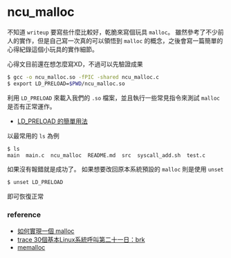 # ncu_malloc

不知道 `writeup` 要寫些什麼比較好，乾脆來寫個玩具 `malloc`。
雖然參考了不少前人的實作，但是自己寫一次真的可以領悟到 `malloc` 的概念，之後會寫一篇簡單的心得紀錄這個小玩具的實作細節。

心得文目前還在想怎麼寫XD，不過可以先驗證成果

```bash
$ gcc -o ncu_malloc.so -fPIC -shared ncu_malloc.c
$ export LD_PRELOAD=$PWD/ncu_malloc.so
```
利用 `LD_PRELOAD` 來載入我們的 `.so` 檔案，並且執行一些常見指令來測試 `malloc` 是否有正常運作。

- [LD_PRELOAD 的簡單用法](https://www.52coder.net/post/ld-preload)

以最常用的 `ls` 為例

```bash
$ ls
main  main.c  ncu_malloc  README.md  src  syscall_add.sh  test.c
```

如果沒有報錯就是成功了。
如果想要改回原本系統預設的 `malloc` 則是使用 `unset`

```bash
$ unset LD_PRELOAD
```

即可恢復正常

### reference
- [如何實現一個 malloc](https://blog.codinglabs.org/articles/a-malloc-tutorial.html#21-linux%E5%86%85%E5%AD%98%E7%AE%A1%E7%90%86)
- [trace 30個基本Linux系統呼叫第二十一日：brk](https://ithelp.ithome.com.tw/articles/10186995)
- [memalloc](https://github.com/arjun024)
